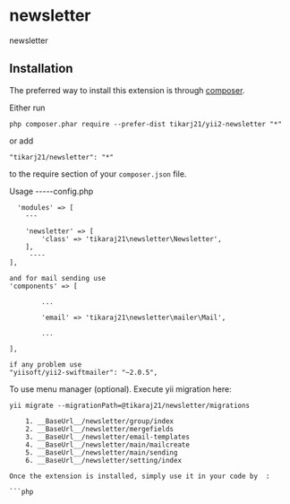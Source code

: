 newsletter
==========
newsletter

Installation
------------

The preferred way to install this extension is through [composer](http://getcomposer.org/download/).

Either run

```
php composer.phar require --prefer-dist tikarj21/yii2-newsletter "*"
```

or add

```
"tikarj21/newsletter": "*"
```

to the require section of your `composer.json` file.

Usage
-----config.php

      'modules' => [
		---
         
        'newsletter' => [
            'class' => 'tikaraj21\newsletter\Newsletter',
        ],
         ----
	],

	and for mail sending use
	'components' => [

            ...

            'email' => 'tikaraj21\newsletter\mailer\Mail',
            
            ...

    ],
	
	if any problem use 
	"yiisoft/yii2-swiftmailer": "~2.0.5",
	
To use menu manager (optional). Execute yii migration here:
```
yii migrate --migrationPath=@tikaraj21/newsletter/migrations	
	
	1. __BaseUrl__/newsletter/group/index
	2. __BaseUrl__/newsletter/mergefields
	3. __BaseUrl__/newsletter/email-templates
	4. __BaseUrl__/newsletter/main/mailcreate
	5. __BaseUrl__/newsletter/main/sending
	6. __BaseUrl__/newsletter/setting/index
	
Once the extension is installed, simply use it in your code by  :

```php
